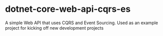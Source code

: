 # dotnet-core-web-api-cqrs-es
A simple Web API that uses CQRS and Event Sourcing. Used as an example project for kicking off new development projects
